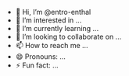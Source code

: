 - 👋 Hi, I’m @entro-enthal
- 👀 I’m interested in ...
- 🌱 I’m currently learning ...
- 💞️ I’m looking to collaborate on ...
- 📫 How to reach me ...
- 😄 Pronouns: ...
- ⚡ Fun fact: ...

<!---
entro-enthal/entro-enthal is a ✨ special ✨ repository because its `README.md` (this file) appears on your GitHub profile.
You can click the Preview link to take a look at your changes.
--->
